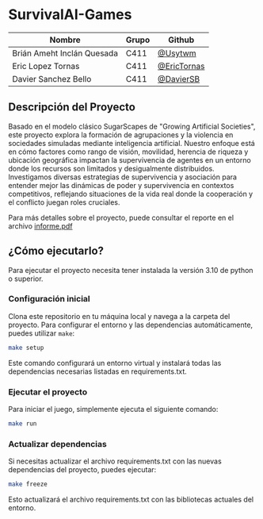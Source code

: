 # SurvivalAI-Games

| Nombre                     | Grupo | Github                                       |
| -------------------------- | ----- | -------------------------------------------- |
| Brián Ameht Inclán Quesada | C411  | [@Usytwm](https://github.com/Usytwm)         |
| Eric Lopez Tornas          | C411  | [@EricTornas](https://github.com/EricTornas) |
| Davier Sanchez Bello       | C411  | [@DavierSB](https://github.com/DavierSB)     |

## Descripción del Proyecto

Basado en el modelo clásico SugarScapes de "Growing Artificial Societies", este proyecto explora la formación de agrupaciones y la violencia en sociedades simuladas mediante inteligencia artificial. Nuestro enfoque está en cómo factores como rango de visión, movilidad, herencia de riqueza y ubicación geográfica impactan la supervivencia de agentes en un entorno donde los recursos son limitados y desigualmente distribuidos. Investigamos diversas estrategias de supervivencia y asociación para entender mejor las dinámicas de poder y supervivencia en contextos competitivos, reflejando situaciones de la vida real donde la cooperación y el conflicto juegan roles cruciales.

Para más detalles sobre el proyecto, puede consultar el reporte en el archivo [informe.pdf](https://github.com/Usytwm/SurvivalAI-Games/blob/main/docs/informe.pdf)

## ¿Cómo ejecutarlo?

Para ejecutar el proyecto necesita tener instalada la versión 3.10 de python o superior.

### Configuración inicial

Clona este repositorio en tu máquina local y navega a la carpeta del proyecto. Para configurar el entorno y las dependencias automáticamente, puedes utilizar `make`:

```bash
make setup
```

Este comando configurará un entorno virtual y instalará todas las dependencias necesarias listadas en requirements.txt.

### Ejecutar el proyecto

Para iniciar el juego, simplemente ejecuta el siguiente comando:

```bash
make run
```

### Actualizar dependencias

Si necesitas actualizar el archivo requirements.txt con las nuevas dependencias del proyecto, puedes ejecutar:

```bash
make freeze
```

Esto actualizará el archivo requirements.txt con las bibliotecas actuales del entorno.
